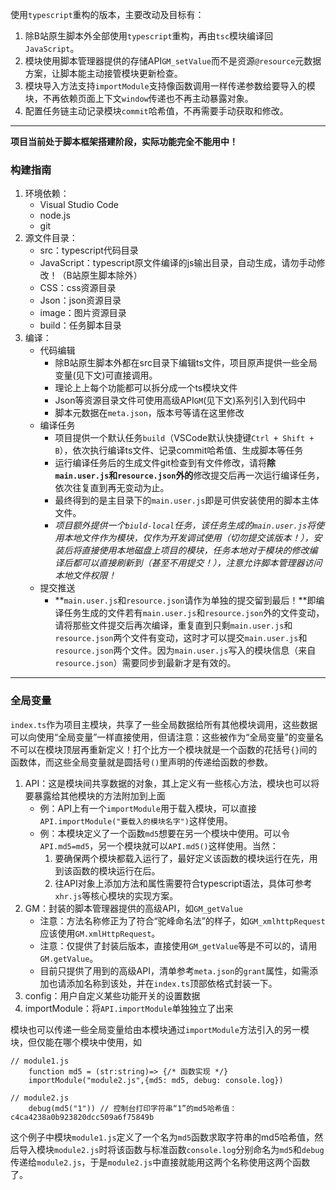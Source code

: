 使用`typescript`重构的版本，主要改动及目标有：
1. 除B站原生脚本外全部使用`typescript`重构，再由`tsc`模块编译回`JavaScript`。
2. 模块使用脚本管理器提供的存储API`GM_setValue`而不是资源`@resource`元数据方案，让脚本能主动接管模块更新检查。
3. 模块导入方法支持`importModule`支持像函数调用一样传递参数给要导入的模块，不再依赖页面上下文`window`传递也不再主动暴露对象。
4. 配置任务链主动记录模块`commit`哈希值，不再需要手动获取和修改。

---
**项目当前处于脚本框架搭建阶段，实际功能完全不能用中！**
### 构建指南
1. 环境依赖：
   - Visual Studio Code
   - node.js
   - git
2. 源文件目录：
   - src：typescript代码目录
   - JavaScript：typescript原文件编译的js输出目录，自动生成，请勿手动修改！（B站原生脚本除外）
   - CSS：css资源目录
   - Json：json资源目录
   - image：图片资源目录
   - build：任务脚本目录
3. 编译：
   - 代码编辑
      - 除B站原生脚本外都在src目录下编辑ts文件，项目原声提供一些全局变量(见下文)可直接调用。
      - 理论上上每个功能都可以拆分成一个ts模块文件
      - Json等资源目录文件可使用高级API`GM`(见下文)系列引入到代码中
      - 脚本元数据在`meta.json`，版本号等请在这里修改
   - 编译任务
      - 项目提供一个默认任务`build`（VSCode默认快捷键`Ctrl + Shift + B`），依次执行编译ts文件、记录commit哈希值、生成脚本等任务
      - 运行编译任务后的生成文件git检查到有文件修改，请将**除`main.user.js`和`resource.json`外的**修改提交后再一次运行编译任务，依次往复直到再无变动为止。
      - 最终得到的是主目录下的`main.user.js`即是可供安装使用的脚本主体文件。
      - *项目额外提供一个`biuld-local`任务，该任务生成的`main.user.js`将使用本地文件作为模块，仅作为开发调试使用（切勿提交该版本！），安装后将直接使用本地磁盘上项目的模块，任务本地对于模块的修改编译后都可以直接刷新到（甚至不用提交！），注意允许脚本管理器访问本地文件权限！*
   - 提交推送
      - **`main.user.js`和`resource.json`请作为单独的提交留到最后！**即编译任务生成的文件若有`main.user.js`和`resource.json`外的文件变动，请将那些文件提交后再次编译，重复直到只剩`main.user.js`和`resource.json`两个文件有变动，这时才可以提交`main.user.js`和`resource.json`两个文件。因为`main.user.js`写入的模块信息（来自`resource.json`）需要同步到最新才是有效的。

---
### 全局变量
`index.ts`作为项目主模块，共享了一些全局数据给所有其他模块调用，这些数据可以向使用“全局变量”一样直接使用，但请注意：这些被作为“全局变量”的变量名不可以在模块顶层再重新定义！打个比方一个模块就是一个函数的花括号`{}`间的函数体，而这些全局变量就是圆括号`()`里声明的传递给函数的参数。
1. API：这是模块间共享数据的对象，其上定义有一些核心方法，模块也可以将要暴露给其他模块的方法附加到上面
   - 例：API上有一个`importModule`用于载入模块，可以直接`API.importModule("要载入的模块名字")`这样使用。
   - 例：本模块定义了一个函数`md5`想要在另一个模块中使用。可以令`API.md5=md5`，另一个模块就可以`API.md5()`这样使用。当然：
      1. 要确保两个模块都载入运行了，最好定义该函数的模块运行在先，用到该函数的模块运行在后。
      2. 往API对象上添加方法和属性需要符合typescript语法，具体可参考`xhr.js`等核心模块的实现方案。
2. GM：封装的脚本管理器提供的高级API，如`GM_getValue`
   - 注意：方法名称修正为了符合“驼峰命名法”的样子，如`GM_xmlhttpRequest`应该使用`GM.xmlHttpRequest`。
   - 注意：仅提供了封装后版本，直接使用`GM_getValue`等是不可以的，请用`GM.getValue`。
   - 目前只提供了用到的高级API，清单参考`meta.json`的`grant`属性，如需添加也请添加名称到该处，并在`index.ts`顶部依格式封装一下。
3. config：用户自定义某些功能开关的设置数据
4. importModule：将`API.importModule`单独独立了出来

模块也可以传递一些全局变量给由本模块通过`importModule`方法引入的另一模块，但仅能在哪个模块中使用，如
```
// module1.js
    function md5 = (str:string)=> {/* 函数实现 */}
    importModule("module2.js",{md5: md5, debug: console.log})

// module2.js
    debug(md5("1")) // 控制台打印字符串“1”的md5哈希值：c4ca4238a0b923820dcc509a6f75849b
```
这个例子中模块`module1.js`定义了一个名为`md5`函数求取字符串的md5哈希值，然后导入模块`module2.js`时将该函数与标准函数`console.log`分别命名为`md5`和`debug`传递给`module2.js`，于是`module2.js`中直接就能用这两个名称使用这两个函数了。